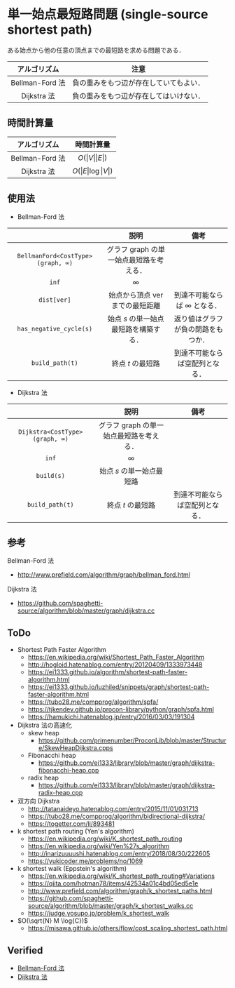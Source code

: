 # 単一始点最短路問題 (single-source shortest path)

ある始点から他の任意の頂点までの最短路を求める問題である．

|アルゴリズム|注意|
|:--:|:--:|
|Bellman-Ford 法|負の重みをもつ辺が存在していてもよい．|
|Dijkstra 法|負の重みをもつ辺が存在してはいけない．|


## 時間計算量

|アルゴリズム|時間計算量|
|:--:|:--:|
|Bellman-Ford 法|$O(\lvert V \rvert \lvert E \rvert)$|
|Dijkstra 法|$O(\lvert E \rvert \log{\lvert V \rvert})$|


## 使用法

- Bellman-Ford 法

||説明|備考|
|:--:|:--:|:--:|
|`BellmanFord<CostType>(graph, ∞)`|グラフ $\mathrm{graph}$ の単一始点最短路を考える．||
|`inf`|$\infty$||
|`dist[ver]`|始点から頂点 $\mathrm{ver}$ までの最短距離|到達不可能ならば $\infty$ となる．|
|`has_negative_cycle(s)`|始点 $s$ の単一始点最短路を構築する．|返り値はグラフが負の閉路をもつか．|
|`build_path(t)`|終点 $t$ の最短路|到達不可能ならば空配列となる．|

- Dijkstra 法

||説明|備考|
|:--:|:--:|:--:|
|`Dijkstra<CostType>(graph, ∞)`|グラフ $\mathrm{graph}$ の単一始点最短路を考える．||
|`inf`|$\infty$||
|`build(s)`|始点 $s$ の単一始点最短路||
|`build_path(t)`|終点 $t$ の最短路|到達不可能ならば空配列となる．|


## 参考

Bellman-Ford 法
- http://www.prefield.com/algorithm/graph/bellman_ford.html

Dijkstra 法
- https://github.com/spaghetti-source/algorithm/blob/master/graph/dijkstra.cc


## ToDo

- Shortest Path Faster Algorithm
  - https://en.wikipedia.org/wiki/Shortest_Path_Faster_Algorithm
  - http://hogloid.hatenablog.com/entry/20120409/1333973448
  - https://ei1333.github.io/algorithm/shortest-path-faster-algorithm.html
  - https://ei1333.github.io/luzhiled/snippets/graph/shortest-path-faster-algorithm.html
  - https://tubo28.me/compprog/algorithm/spfa/
  - https://tjkendev.github.io/procon-library/python/graph/spfa.html
  - https://hamukichi.hatenablog.jp/entry/2016/03/03/191304
- Dijkstra 法の高速化
  - skew heap
    - https://github.com/primenumber/ProconLib/blob/master/Structure/SkewHeapDijkstra.cpps
  - Fibonacchi heap
    - https://github.com/ei1333/library/blob/master/graph/dijkstra-fibonacchi-heap.cpp
  - radix heap
    - https://github.com/ei1333/library/blob/master/graph/dijkstra-radix-heap.cpp
- 双方向 Dijkstra
  - http://tatanaideyo.hatenablog.com/entry/2015/11/01/031713
  - https://tubo28.me/compprog/algorithm/bidirectional-dijkstra/
  - https://togetter.com/li/893481
- k shortest path routing (Yen's algorithm)
  - https://en.wikipedia.org/wiki/K_shortest_path_routing
  - https://en.wikipedia.org/wiki/Yen%27s_algorithm
  - http://inarizuuuushi.hatenablog.com/entry/2018/08/30/222605
  - https://yukicoder.me/problems/no/1069
- k shortest walk (Eppstein's algorithm)
  - https://en.wikipedia.org/wiki/K_shortest_path_routing#Variations
  - https://qiita.com/hotman78/items/42534a01c4bd05ed5e1e
  - http://www.prefield.com/algorithm/graph/k_shortest_paths.html
  - https://github.com/spaghetti-source/algorithm/blob/master/graph/k_shortest_walks.cc
  - https://judge.yosupo.jp/problem/k_shortest_walk
- $O(\sqrt{N} M \log{C})$
  - https://misawa.github.io/others/flow/cost_scaling_shortest_path.html


## Verified

- [Bellman-Ford 法](https://onlinejudge.u-aizu.ac.jp/solutions/problem/GRL_1_B/review/4082583/emthrm/C++14)
- [Dijkstra 法](https://judge.yosupo.jp/submission/8211)
